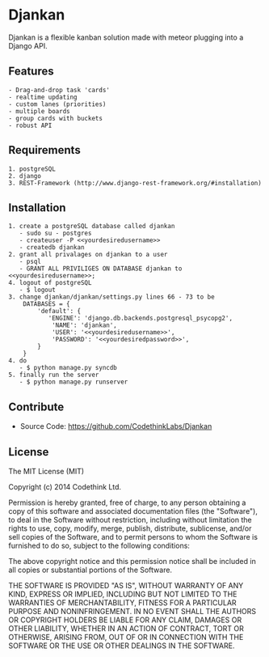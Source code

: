Djankan
=======

Djankan is a flexible kanban solution made with meteor plugging into a Django API.

Features
--------

    - Drag-and-drop task 'cards'
    - realtime updating
    - custom lanes (priorities)
    - multiple boards
    - group cards with buckets
    - robust API

Requirements
------------

    1. postgreSQL
    2. django
    3. REST-Framework (http://www.django-rest-framework.org/#installation)


Installation
------------

    1. create a postgreSQL database called djankan
       - sudo su - postgres
       - createuser -P <<yourdesiredusername>>
       - createdb djankan
    2. grant all privalages on djankan to a user
       - psql
       - GRANT ALL PRIVILIGES ON DATABASE djankan to <<yourdesiredusername>>;
    4. logout of postgreSQL
       - $ logout
    3. change djankan/djankan/settings.py lines 66 - 73 to be
        DATABASES = {
            'default': {
               'ENGINE': 'django.db.backends.postgresql_psycopg2',
                'NAME': 'djankan',
                'USER': '<<yourdesiredusername>>',
                'PASSWORD': '<<yourdesiredpassword>>',
            }
        }
    4. do
       - $ python manage.py syncdb
    5. finally run the server
       - $ python manage.py runserver

Contribute
----------

- Source Code: https://github.com/CodethinkLabs/Djankan

License
-------

The MIT License (MIT)

Copyright (c) 2014 Codethink Ltd.

Permission is hereby granted, free of charge, to any person obtaining a copy of
this software and associated documentation files (the "Software"), to deal in
the Software without restriction, including without limitation the rights to
use, copy, modify, merge, publish, distribute, sublicense, and/or sell copies of
the Software, and to permit persons to whom the Software is furnished to do so,
subject to the following conditions:

The above copyright notice and this permission notice shall be included in all
copies or substantial portions of the Software.

THE SOFTWARE IS PROVIDED "AS IS", WITHOUT WARRANTY OF ANY KIND, EXPRESS OR
IMPLIED, INCLUDING BUT NOT LIMITED TO THE WARRANTIES OF MERCHANTABILITY, FITNESS
FOR A PARTICULAR PURPOSE AND NONINFRINGEMENT. IN NO EVENT SHALL THE AUTHORS OR
COPYRIGHT HOLDERS BE LIABLE FOR ANY CLAIM, DAMAGES OR OTHER LIABILITY, WHETHER
IN AN ACTION OF CONTRACT, TORT OR OTHERWISE, ARISING FROM, OUT OF OR IN
CONNECTION WITH THE SOFTWARE OR THE USE OR OTHER DEALINGS IN THE SOFTWARE.
